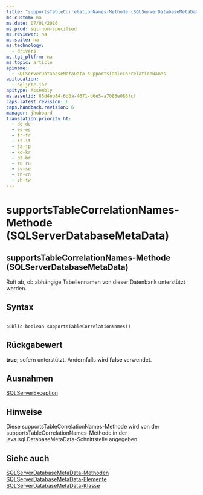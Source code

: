 ```yaml
---
title: "supportsTableCorrelationNames-Methode (SQLServerDatabaseMetaData)"
ms.custom: na
ms.date: 07/01/2016
ms.prod: sql-non-specified
ms.reviewer: na
ms.suite: na
ms.technology: 
  - drivers
ms.tgt_pltfrm: na
ms.topic: article
apiname: 
  - SQLServerDatabaseMetaData.supportsTableCorrelationNames
apilocation: 
  - sqljdbc.jar
apitype: Assembly
ms.assetid: 85d4eb84-6d0a-4671-b6e5-a7085e086fcf
caps.latest.revision: 6
caps.handback.revision: 6
manager: jhubbard
translation.priority.ht: 
  - de-de
  - es-es
  - fr-fr
  - it-it
  - ja-jp
  - ko-kr
  - pt-br
  - ru-ru
  - sv-se
  - zh-cn
  - zh-tw
---
```

# supportsTableCorrelationNames-Methode (SQLServerDatabaseMetaData)
    
## supportsTableCorrelationNames\-Methode \(SQLServerDatabaseMetaData\)  
 Ruft ab, ob abhängige Tabellennamen von dieser Datenbank unterstützt werden.  
  
## Syntax  
  
```  
  
public boolean supportsTableCorrelationNames()  
```  
  
## Rückgabewert  
 **true**, sofern unterstützt. Andernfalls wird **false** verwendet.  
  
## Ausnahmen  
 [SQLServerException](../content/SQLServerException-Class.md)  
  
## Hinweise  
 Diese supportsTableCorrelationNames\-Methode wird von der supportsTableCorrelationNames\-Methode in der java.sql.DatabaseMetaData\-Schnittstelle angegeben.  
  
## Siehe auch  
 [SQLServerDatabaseMetaData-Methoden](../content/SQLServerDatabaseMetaData-Methods.md)   
 [SQLServerDatabaseMetaData-Elemente](../content/SQLServerDatabaseMetaData-Members.md)   
 [SQLServerDatabaseMetaData-Klasse](../content/SQLServerDatabaseMetaData-Class.md)  
  
  